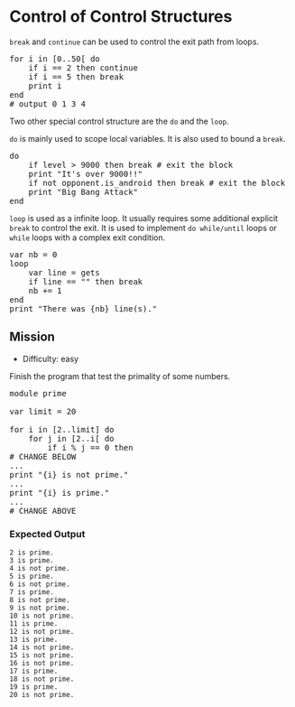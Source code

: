 # Control of Control Structures

`break` and `continue` can be used to control the exit path from loops.

<pre class="hl"><span class="hl kwa">for</span> i <span class="hl kwa">in</span> <span class="hl opt">[</span><span class="hl num">0</span><span class="hl opt">.</span><span class="hl num">.50</span><span class="hl opt">[</span> <span class="hl kwa">do</span>
	<span class="hl kwa">if</span> i <span class="hl opt">==</span> <span class="hl num">2</span> <span class="hl kwa">then continue</span>
	<span class="hl kwa">if</span> i <span class="hl opt">==</span> <span class="hl num">5</span> <span class="hl kwa">then break</span>
	print i
<span class="hl kwa">end</span>
<span class="hl slc"># output 0 1 3 4</span>
</pre>

Two other special control structure are the `do` and the `loop`.

`do` is mainly used to scope local variables. It is also used to bound a `break`.

<pre class="hl"><span class="hl kwa">do</span>
	<span class="hl kwa">if</span> level &gt; <span class="hl num">9000</span> <span class="hl kwa">then break</span> <span class="hl slc"># exit the block</span>
	print <span class="hl str">&quot;It's over 9000!!&quot;</span>
	<span class="hl kwa">if not</span> opponent<span class="hl opt">.</span>is_android <span class="hl kwa">then break</span> <span class="hl slc"># exit the block</span>
	print <span class="hl str">&quot;Big Bang Attack&quot;</span>
<span class="hl kwa">end</span>
</pre>

`loop` is used as a infinite loop. It usually requires some additional explicit `break` to control the exit.
It is used to implement `do while/until` loops or `while` loops with a complex exit condition.

<pre class="hl"><span class="hl kwa">var</span> nb <span class="hl opt">=</span> <span class="hl num">0</span>
<span class="hl kwa">loop</span>
	<span class="hl kwa">var</span> line <span class="hl opt">=</span> gets
	<span class="hl kwa">if</span> line <span class="hl opt">==</span> <span class="hl str">&quot;&quot;</span> <span class="hl kwa">then break</span>
	nb <span class="hl opt">+=</span> <span class="hl num">1</span>
<span class="hl kwa">end</span>
print <span class="hl str">&quot;There was</span> <span class="hl esc">{nb}</span> <span class="hl str">line(s).&quot;</span>
</pre>

## Mission

* Difficulty: easy

Finish the program that test the primality of some numbers.

<pre class="hl"><span class="hl kwa">module</span> prime

<span class="hl kwa">var</span> limit <span class="hl opt">=</span> <span class="hl num">20</span>

<span class="hl kwa">for</span> i <span class="hl kwa">in</span> <span class="hl opt">[</span><span class="hl num">2</span><span class="hl opt">..</span>limit<span class="hl opt">]</span> <span class="hl kwa">do</span>
	<span class="hl kwa">for</span> j <span class="hl kwa">in</span> <span class="hl opt">[</span><span class="hl num">2</span><span class="hl opt">..</span>i<span class="hl opt">[</span> <span class="hl kwa">do</span>
		<span class="hl kwa">if</span> i <span class="hl opt">%</span> j <span class="hl opt">==</span> <span class="hl num">0</span> <span class="hl kwa">then</span>
<span class="hl slc"># CHANGE BELOW</span>
<span class="hl opt">...</span>
print <span class="hl str">&quot;</span><span class="hl esc">{i}</span> <span class="hl str">is not prime.&quot;</span>
<span class="hl opt">...</span>
print <span class="hl str">&quot;</span><span class="hl esc">{i}</span> <span class="hl str">is prime.&quot;</span>
<span class="hl opt">...</span>
<span class="hl slc"># CHANGE ABOVE</span>
</pre>

### Expected Output

	2 is prime.
	3 is prime.
	4 is not prime.
	5 is prime.
	6 is not prime.
	7 is prime.
	8 is not prime.
	9 is not prime.
	10 is not prime.
	11 is prime.
	12 is not prime.
	13 is prime.
	14 is not prime.
	15 is not prime.
	16 is not prime.
	17 is prime.
	18 is not prime.
	19 is prime.
	20 is not prime.
